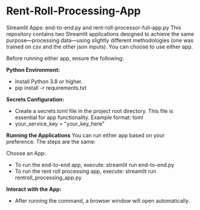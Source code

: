 # Rent-Roll-Processing-App


Streamlit Apps: end-to-end.py and rent-roll-processor-full-app.py
This repository contains two Streamlit applications designed to achieve the same purpose—processing data—using slightly different methodologies (one was trained on csv and the other json inputs). You can choose to use either app.

Before running either app, ensure the following:

**Python Environment:**
- Install Python 3.8 or higher.
- pip install -r requirements.txt
  
**Secrets Configuration:**
- Create a secrets.toml file in the project root directory. This file is essential for app functionality. Example format:
toml
- your_service_key = "your_key_here"


**Running the Applications**
You can run either app based on your preference. The steps are the same:

Choose an App:

- To run the end-to-end app, execute: streamlit run end-to-end.py
- To run the rent roll processing app, execute: streamlit run rentroll_processing_app.py


**Interact with the App:**
- After running the command, a browser window will open automatically.
